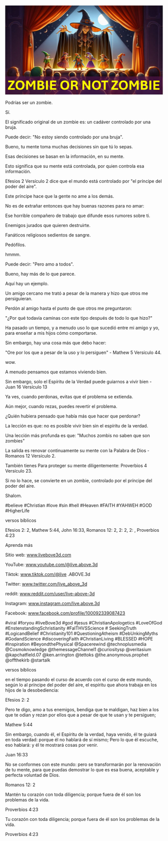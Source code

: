![Video cover image](../cover.jpg "cover photo")

Podrías ser un zombie.

Sí.

El significado original de un zombie es: un cadáver controlado por una bruja.

Puede decir: "No estoy siendo controlado por una bruja".

Bueno, tu mente toma muchas decisiones sin que tú lo sepas.

Esas decisiones se basan en la información, en su mente.

Esto significa que su mente está controlada, por quien controla esa información.

Efesios 2 Versículo 2 dice que el mundo está controlado por "el príncipe del poder del aire".

Este príncipe hace que la gente no ame a los demás.

No es de extrañar entonces que hay buenas razones para no amar:

Ese horrible compañero de trabajo que difunde esos rumores sobre ti.

Enemigos jurados que quieren destruirte.

Fanáticos religiosos sedientos de sangre.

Pedófilos.

hmmm.

Puede decir: "Pero amo a todos".

Bueno, hay más de lo que parece.

Aquí hay un ejemplo.

Un amigo cercano me trató a pesar de la manera y hizo que otros me persiguieran.

Perdón al amigo hasta el punto de que otros me preguntaron:

"¿Por qué todavía caminas con este tipo después de todo lo que hizo?"

Ha pasado un tiempo, y a menudo uso lo que sucedió entre mi amigo y yo, para enseñar a mis hijos cómo comportarse.

Sin embargo, hay una cosa más que debo hacer:

"Ore por los que a pesar de la uso y lo persiguen" - Mathew 5 Versículo 44.

wow.

A menudo pensamos que estamos viviendo bien.

Sin embargo, solo el Espíritu de la Verdad puede guiarnos a vivir bien - Juan 16 Versículo 13

Ya ves, cuando perdonas, evitas que el problema se extienda.

Aún mejor, cuando rezas, puedes revertir el problema.

¿Quién hubiera pensado que había más que hacer que perdonar?

La lección es que: no es posible vivir bien sin el espíritu de la verdad.

Una lección más profunda es que: "Muchos zombis no saben que son zombies"

La salida es renovar continuamente su mente con la Palabra de Dios - Romanos 12 Versículo 2.

También tienes Para proteger su mente diligentemente: Proverbios 4 Versículo 23.

Si no lo hace, se convierte en un zombie, controlado por el príncipe del poder del aire.

Shalom.


#believe #Christian #love #sin #hell #Heaven #FAITH #YAHWEH #GOD #HigherLife


versos bíblicos

Efesios 2: 2, Mathew 5:44, John 16:33, Romanos 12: 2, 2: 2, 2: , Proverbios 4:23


Aprenda más

Sitio web: www.livebove3d.com

YouTube: www.youtube.com/@live.above.3d

Tiktok: www.tiktok.com/@live .ABOVE.3d

Twitter: www.twitter.com/live_above_3d

reddit: www.reddit.com/user/live-above-3d

Instagram: www.instagram.com/live.above.3d

Facebook: www.facebook.com/profile/100092339087423

#viral #foryou #liveBove3d #god #jesus #ChristianApologetics #LoveOfGod #EnstenstandingSchristianity #FaITHVSScience # SeekingTruth #LogicandBelief #Christianity101 #QuestioningAtheism #DebUnkingMyths #GodandScience #discoveringFaith #ChristianLiving #BLESSED #HOPE #Inspiration #BeyondthePhysical @Spacerewind @technoplusmedia @Cosmoknowledge @themessageChannel1 @curiositysp @veritasium @kapchatfield.07 @ken.arrington @tettoks @the.anonymous.prophet @offthekirb @startalk

versos bíblicos

en el tiempo pasando el curso de acuerdo con el curso de este mundo, según lo al príncipe del poder del aire, el espíritu que ahora trabaja en los hijos de la desobediencia:

Efesios 2: 2

Pero te digo, amo a tus enemigos, bendiga que te maldigan, haz bien a los que te odian y rezan por ellos que a pesar de que te usan y te persiguen;

Mathew 5:44

Sin embargo, cuando él, el Espíritu de la verdad, haya venido, él te guiará en toda verdad: porque él no hablará de sí mismo; Pero lo que él escuche, eso hablará: y él te mostrará cosas por venir.

Juan 16:33

No se conformes con este mundo: pero se transformarán por la renovación de tu mente, para que puedas demostrar lo que es esa buena, aceptable y perfecta voluntad de Dios.

Romanos 12: 2

Mantén tu corazón con toda diligencia; porque fuera de él son los problemas de la vida.

Proverbios 4:23

Tu corazón con toda diligencia; porque fuera de él son los problemas de la vida.

Proverbios 4:23

